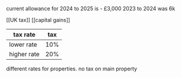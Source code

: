 
current allowance for 
2024 to 2025 is - £3,000
2023 to 2024 was 6k

[[UK tax]]
[[capital gains]]

| tax rate    | tax |
| ----------- | --- |
| lower rate  | 10% |
| higher rate | 20% |
different rates for properties.
no tax on main property